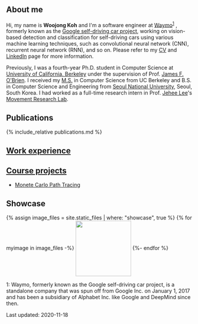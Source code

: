 ## About me
Hi, my name is **Woojong Koh** and I'm a software engineer at [Waymo](https://waymo.com)<sup>[1](#waymo)</sup>
, formerly known as the [Google self-driving car project](https://www.google.com/selfdrivingcar), working on vision-based detection and classification for self-driving cars using various machine learning techniques, such as convolutional neural network (CNN), recurrent neural network (RNN), and so on. Please refer to my [CV](./assets/wjkoh-cv-public.pdf) and [LinkedIn](https://www.linkedin.com/in/wjkoh) page for more information.

Previously, I was a fourth-year Ph.D. student in Computer Science at [University of California, Berkeley](http://www.berkeley.edu) under the supervision of Prof. [James F. O'Brien](http://www.cs.berkeley.edu/~job). I received my [M.S.](https://cal.berkeley.edu/wjkoh) in Computer Science from UC Berkeley and B.S. in Computer Science and Engineering from [Seoul National University](http://en.snu.ac.kr), Seoul, South Korea. I had worked as a full-time research intern in Prof. [Jehee Lee](http://mrl.snu.ac.kr/~jehee)'s [Movement Research Lab](http://mrl.snu.ac.kr).

## Publications
{% include_relative publications.md %}

## [Work experience](./work-experience)

## [Course projects](./course-projects)
 * [Monete Carlo Path Tracing](./monte-carlo-path-tracing)

## Showcase
{% assign image_files = site.static_files | where: "showcase", true %}
{% for myimage in image_files -%}
<img src="{{ myimage.path }}" height="150" style="vertical-align:middle"> 
{%- endfor %}

<a name="waymo">1</a>: Waymo, formerly known as the Google self-driving car project, is a standalone company that was spun off from Google Inc. on January 1, 2017 and has been a subsidiary of Alphabet Inc. like Google and DeepMind since then.

Last updated: 2020-11-18
